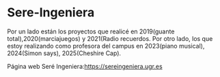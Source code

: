 # Sere-Ingeniera
Por un lado están los proyectos que realicé en 2019(guante total),2020(marciajuegos) y 2021(Radio recuerdos.
Por otro lado, los que estoy realizando como profesora del campus en 2023(piano musical), 2024(Simon says), 2025(Cheshire Cap).


Página web Seré Ingeniera:https://sereingeniera.ugr.es
